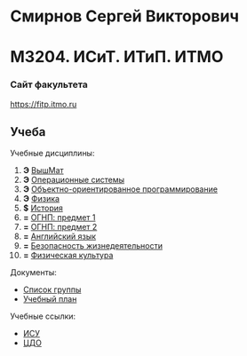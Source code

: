 # Смирнов Сергей Викторович
# M3204. ИСиТ. ИТиП. ИТМО

### Сайт факультета
https://fitp.itmo.ru

## Учеба

Учебные дисциплины:

1. **Э** [ВышМат](Subjects/HigherMathematics.md)
2. **Э** [Операционные системы](Subjects/OperatingSystems.md)
3. **Э** [Объектно-ориентированное программирование](Subjects/ObjectOrientedProgramming.md)
4. **Э** [Физика](Subjects/Physics.md)
5. **$** [История](Subjects/History.md)
6.  **=** [ОГНП: предмет 1](Subjects/Chosen1.md)
7. **=** [ОГНП: предмет 2](Subjects/Chosen2.md)
8. **=** [Английский язык](Subjects/English.md)
9. **=** [Безопасность жизнедеятельности](Subjects/LifeSafety.md)
10. **=** [Физическая культура](https://isu.ifmo.ru/pls/apex/f?p=2153:15:108337501947348::NO:RP,3::)


Документы:
* [Список группы](GroupList.md)
* [Учебный план](Files/09.03.02_programmirovanie__i_internet-tehnologii.pdf)

Учебные ссылки:
* [ИСУ](https://isu.ifmo.ru/)
* [ЦДО](https://de.ifmo.ru/)
